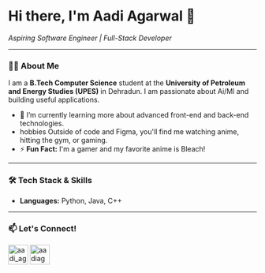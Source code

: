 # Hi there, I'm Aadi Agarwal 👋

*Aspiring Software Engineer | Full-Stack Developer*

---

### 👨‍💻 About Me
I am a **B.Tech Computer Science** student at the **University of Petroleum and Energy Studies (UPES)** in Dehradun. I am passionate about Ai/Ml and building useful applications.

- 🌱 I’m currently learning more about advanced front-end and back-end technologies.
-  hobbies Outside of code and Figma, you'll find me watching anime, hitting the gym, or gaming.
- ⚡ **Fun Fact:** I'm a gamer and my favorite anime is Bleach!

---

### 🛠️ Tech Stack & Skills
- **Languages:** Python, Java, C++

---

### 📫 Let's Connect!
<p align="left">
  <a href="https://www.instagram.com/aadi_agwl/" target="_blank"><img align="center" src="https://skillicons.dev/icons?i=instagram" alt="aadi_agwl" height="40" width="40" /></a>
  <a href="mailto:aadiagarwal65@gmail.com" target="_blank"><img align="center" src="https://skillicons.dev/icons?i=gmail" alt="aadiagarwal65@gmail.com" height="40" width="40" /></a>
</p>
